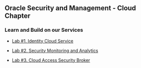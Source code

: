## Oracle Security and Management - Cloud Chapter


### Learn and Build on our Services


* [Lab #1. Identity Cloud Service](IDCS100.md)

* [Lab #2. Security Monitoring and Analytics](SMA300.md)

* [Lab #3. Cloud Access Security Broker](CASB.md)




